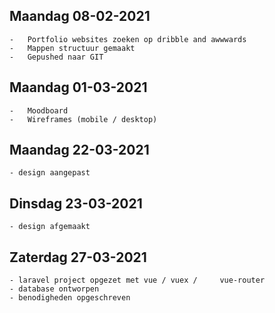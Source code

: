 ## Maandag 08-02-2021
    -	Portfolio websites zoeken op dribble and awwwards
    -	Mappen structuur gemaakt
    -	Gepushed naar GIT
## Maandag 01-03-2021
    -	Moodboard
    -	Wireframes (mobile / desktop)

## Maandag 22-03-2021
    - design aangepast

## Dinsdag 23-03-2021
    - design afgemaakt

## Zaterdag 27-03-2021
    - laravel project opgezet met vue / vuex /     vue-router
    - database ontworpen
    - benodigheden opgeschreven